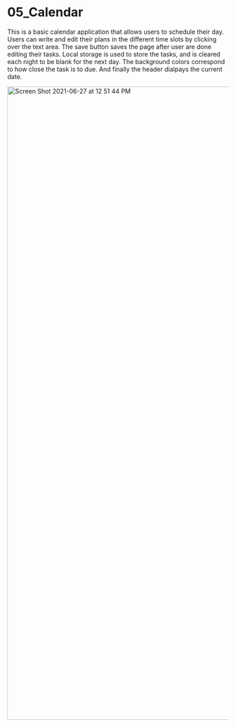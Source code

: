 


# 05_Calendar

This is a basic calendar application that allows users to schedule their day. Users can write and edit their plans in the different time slots by 
clicking over the text area. The save button saves the page after user are done editing their tasks. Local storage is used to store the tasks, and is cleared each night to be blank for the next day. The background colors correspond to how close the task is to due. And finally the header dialpays the current date. 

<img width="1440" alt="Screen Shot 2021-06-27 at 12 51 44 PM" src="https://user-images.githubusercontent.com/82895658/123558995-79343500-d767-11eb-80ed-cf178ea2a86c.png">
